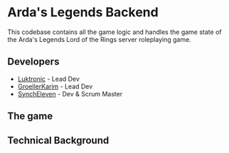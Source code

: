 # Arda's Legends Backend

This codebase contains all the game logic and handles the game state of the Arda's Legends Lord of the Rings server roleplaying game.

## Developers

- [Luktronic](https://github.com/Luktronic) - Lead Dev
- [GroellerKarim](https://github.com/GroellerKarim) - Lead Dev
- [SynchEleven](https://github.com/SynchEleven) - Dev & Scrum Master

## The game

## Technical Background


